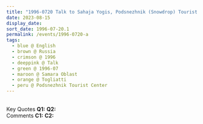 ```yaml
---
title: "1996-0720 Talk to Sahaja Yogis, Podsnezhnik (Snowdrop) Tourist Center, Togliatti, Samara Oblast, Russia"
date: 2023-08-15
display_date: 
sort_date: 1996-07-20.1
permalink: /events/1996-0720-a
tags:
  - blue @ English
  - brown @ Russia
  - crimson @ 1996
  - deeppink @ Talk
  - green @ 1996-07
  - maroon @ Samara Oblast
  - orange @ Togliatti
  - peru @ Podsnezhnik Tourist Center
---
```


<br>

<wave-list>
  <list-title color="DarkSeaGreen" width="55">Key Quotes</list-title>
  <list-item color="BlanchedAlmond" width="280"><b>Q1:</b> <i></i></list-item>
  <list-item color="Lavender" width="280"><b>Q2:</b> <i></i></list-item>
</wave-list>

<br>

<wave-list>
  <list-title color="DarkSeaGreen" width="55">Comments</list-title>
  <list-item color="BlanchedAlmond" width="280"><b>C1:</b> <i></i></list-item>
  <list-item color="Lavender" width="280"><b>C2:</b> <i></i></list-item>
</wave-list>